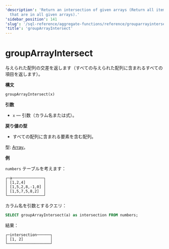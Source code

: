 ```yaml
---
'description': 'Return an intersection of given arrays (Return all items of arrays,
  that are in all given arrays).'
'sidebar_position': 141
'slug': '/sql-reference/aggregate-functions/reference/grouparrayintersect'
'title': 'groupArrayIntersect'
---
```





# groupArrayIntersect

与えられた配列の交差を返します（すべての与えられた配列に含まれるすべての項目を返します）。

**構文**

```sql
groupArrayIntersect(x)
```

**引数**

- `x` — 引数（カラム名または式）。

**戻り値の型**

- すべての配列に含まれる要素を含む配列。

型: [Array](../../data-types/array.md)。

**例**

`numbers` テーブルを考えます：

```text
┌─a──────────────┐
│ [1,2,4]        │
│ [1,5,2,8,-1,0] │
│ [1,5,7,5,8,2]  │
└────────────────┘
```

カラム名を引数とするクエリ：

```sql
SELECT groupArrayIntersect(a) as intersection FROM numbers;
```

結果：

```text
┌─intersection──────┐
│ [1, 2]            │
└───────────────────┘
```
